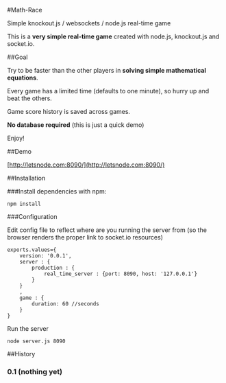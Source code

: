 #Math-Race

Simple knockout.js / websockets / node.js real-time game

This is a **very simple real-time game** created with node.js, knockout.js and socket.io. 

##Goal 

Try to be faster than the other players in **solving simple mathematical equations**.

Every game has a limited time (defaults to one minute), so hurry up and beat the others.

Game score history is saved across games.

**No database required** (this is just a quick demo)

Enjoy!

##Demo

[http://letsnode.com:8090/](http://letsnode.com:8090/)

##Installation

###Install dependencies with npm:

    npm install

###Configuration

Edit config file to reflect where are you running the server from (so the browser renders the proper link to socket.io resources)

	exports.values={
		version: '0.0.1',
		server : {
			production : {
				real_time_server : {port: 8090, host: '127.0.0.1'}
			}
		}
		,
		game : {
			duration: 60 //seconds
		}
	}


Run the server

	node server.js 8090

##History

### 0.1 (nothing yet)